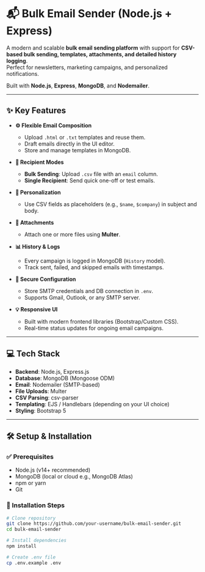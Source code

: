 # 📬 Bulk Email Sender (Node.js + Express)

A modern and scalable **bulk email sending platform** with support for **CSV-based bulk sending, templates, attachments, and detailed history logging**.  
Perfect for newsletters, marketing campaigns, and personalized notifications.  

Built with **Node.js**, **Express**, **MongoDB**, and **Nodemailer**.

---

## ✨ Key Features

- **⚙️ Flexible Email Composition**
  - Upload `.html` or `.txt` templates and reuse them.
  - Draft emails directly in the UI editor.
  - Store and manage templates in MongoDB.

- **📧 Recipient Modes**
  - **Bulk Sending**: Upload `.csv` file with an `email` column.
  - **Single Recipient**: Send quick one-off or test emails.

- **🎨 Personalization**
  - Use CSV fields as placeholders (e.g., `$name`, `$company`) in subject and body.

- **📎 Attachments**
  - Attach one or more files using **Multer**.

- **📊 History & Logs**
  - Every campaign is logged in MongoDB (`History` model).
  - Track sent, failed, and skipped emails with timestamps.

- **🔐 Secure Configuration**
  - Store SMTP credentials and DB connection in `.env`.
  - Supports Gmail, Outlook, or any SMTP server.

- **💡 Responsive UI**
  - Built with modern frontend libraries (Bootstrap/Custom CSS).
  - Real-time status updates for ongoing email campaigns.

---

## 💻 Tech Stack

- **Backend**: Node.js, Express.js
- **Database**: MongoDB (Mongoose ODM)
- **Email**: Nodemailer (SMTP-based)
- **File Uploads**: Multer
- **CSV Parsing**: csv-parser
- **Templating**: EJS / Handlebars (depending on your UI choice)
- **Styling**: Bootstrap 5

---

## 🛠️ Setup & Installation

### ✅ Prerequisites
- Node.js (v14+ recommended)
- MongoDB (local or cloud e.g., MongoDB Atlas)
- npm or yarn
- Git

### 🚀 Installation Steps

```bash
# Clone repository
git clone https://github.com/your-username/bulk-email-sender.git
cd bulk-email-sender

# Install dependencies
npm install

# Create .env file
cp .env.example .env

